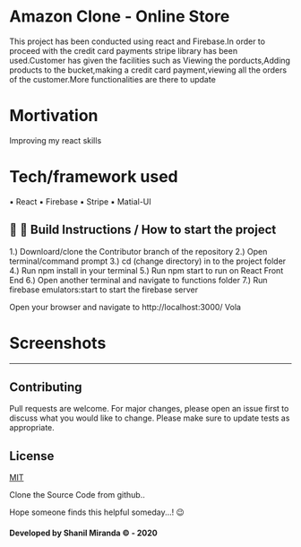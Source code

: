 # Amazon Clone - Online Store

This project has been conducted using react and Firebase.In order to proceed with the credit card payments stripe library has been used.Customer has given the facilities such as Viewing the porducts,Adding products to the bucket,making a credit card payment,viewing all the orders of the customer.More functionalities are there to update

# Mortivation

Improving my react skills

# Tech/framework used

▪ React
▪ Firebase
▪ Stripe
▪ Matial-UI

🚀 🚀 Build Instructions / How to start the project
---
1.) Downloard/clone the Contributor branch of the repository
2.) Open terminal/command prompt
3.) cd (change directory) in to the project folder
4.) Run npm install in your terminal
5.) Run npm start to run on React Front End
6.) Open another terminal and navigate to functions folder
7.) Run firebase emulators:start to start the firebase server

Open your browser and navigate to http://localhost:3000/ Vola


# Screenshots

---


## Contributing
Pull requests are welcome. For major changes, please open an issue first to discuss what you would like to change.
Please make sure to update tests as appropriate.

## License
[MIT](https://choosealicense.com/licenses/mit/)

Clone the Source Code from github..

Hope someone finds this helpful someday...! :wink:

#### Developed by Shanil Miranda © - 2020
